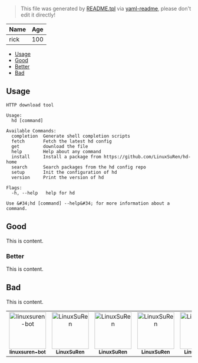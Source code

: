 > This file was generated by [README.tpl](README.tpl) via [yaml-readme](https://github.com/LinuxSuRen/yaml-readme), please don't edit it directly!

| Name | Age |
|---|---|
| rick | 100 |

- [Usage](#usage)
- [Good](#good)
 - [Better](#better)
- [Bad](#bad)


## Usage
```shell
HTTP download tool

Usage:
  hd [command]

Available Commands:
  completion  Generate shell completion scripts
  fetch       Fetch the latest hd config
  get         download the file
  help        Help about any command
  install     Install a package from https://github.com/LinuxSuRen/hd-home
  search      Search packages from the hd config repo
  setup       Init the configuration of hd
  version     Print the version of hd

Flags:
  -h, --help   help for hd

Use &#34;hd [command] --help&#34; for more information about a command.

```

## Good

This is content.

### Better

This is content.

## Bad

This is content.

<table>
	<tr>
		<td align="center">
			<a href="https://github.com/linuxsuren-bot">
				<img src="https://avatars.githubusercontent.com/u/39147110?v=4" width="100;" alt="linuxsuren-bot"/>
				<br />
				<sub><b>linuxsuren-bot</b></sub>
			</a>
		</td>
		<td align="center">
			<a href="https://github.com/LinuxSuRen">
				<img src="https://avatars.githubusercontent.com/u/1450685?v=4" width="100;" alt="LinuxSuRen"/>
				<br />
				<sub><b>LinuxSuRen</b></sub>
			</a>
		</td>
				<td align="center">
			<a href="https://github.com/LinuxSuRen">
				<img src="https://avatars.githubusercontent.com/u/1450685?v=4" width="100;" alt="LinuxSuRen"/>
				<br />
				<sub><b>LinuxSuRen</b></sub>
			</a>
		</td>
				<td align="center">
			<a href="https://github.com/LinuxSuRen">
				<img src="https://avatars.githubusercontent.com/u/1450685?v=4" width="100;" alt="LinuxSuRen"/>
				<br />
				<sub><b>LinuxSuRen</b></sub>
			</a>
		</td>
				<td align="center">
			<a href="https://github.com/LinuxSuRen">
				<img src="https://avatars.githubusercontent.com/u/1450685?v=4" width="100;" alt="LinuxSuRen"/>
				<br />
				<sub><b>LinuxSuRen</b></sub>
			</a>
		</td>
				<td align="center">
			<a href="https://github.com/LinuxSuRen">
				<img src="https://avatars.githubusercontent.com/u/1450685?v=4" width="100;" alt="LinuxSuRen"/>
				<br />
				<sub><b>LinuxSuRen</b></sub>
			</a>
		</td>
				<td align="center">
			<a href="https://github.com/LinuxSuRen">
				<img src="https://avatars.githubusercontent.com/u/1450685?v=4" width="100;" alt="LinuxSuRen"/>
				<br />
				<sub><b>LinuxSuRen</b></sub>
			</a>
		</td>
				<td align="center">
			<a href="https://github.com/LinuxSuRen">
				<img src="https://avatars.githubusercontent.com/u/1450685?v=4" width="100;" alt="LinuxSuRen"/>
				<br />
				<sub><b>LinuxSuRen</b></sub>
			</a>
		</td>
				<td align="center">
			<a href="https://github.com/LinuxSuRen">
				<img src="https://avatars.githubusercontent.com/u/1450685?v=4" width="100;" alt="LinuxSuRen"/>
				<br />
				<sub><b>LinuxSuRen</b></sub>
			</a>
		</td>
				<td align="center">
			<a href="https://github.com/LinuxSuRen">
				<img src="https://avatars.githubusercontent.com/u/1450685?v=4" width="100;" alt="LinuxSuRen"/>
				<br />
				<sub><b>LinuxSuRen</b></sub>
			</a>
		</td>
				<td align="center">
			<a href="https://github.com/LinuxSuRen">
				<img src="https://avatars.githubusercontent.com/u/1450685?v=4" width="100;" alt="LinuxSuRen"/>
				<br />
				<sub><b>LinuxSuRen</b></sub>
			</a>
		</td>
				<td align="center">
			<a href="https://github.com/LinuxSuRen">
				<img src="https://avatars.githubusercontent.com/u/1450685?v=4" width="100;" alt="LinuxSuRen"/>
				<br />
				<sub><b>LinuxSuRen</b></sub>
			</a>
		</td>
				<td align="center">
			<a href="https://github.com/LinuxSuRen">
				<img src="https://avatars.githubusercontent.com/u/1450685?v=4" width="100;" alt="LinuxSuRen"/>
				<br />
				<sub><b>LinuxSuRen</b></sub>
			</a>
		</td>
				<td align="center">
			<a href="https://github.com/LinuxSuRen">
				<img src="https://avatars.githubusercontent.com/u/1450685?v=4" width="100;" alt="LinuxSuRen"/>
				<br />
				<sub><b>LinuxSuRen</b></sub>
			</a>
		</td>
				<td align="center">
			<a href="https://github.com/LinuxSuRen">
				<img src="https://avatars.githubusercontent.com/u/1450685?v=4" width="100;" alt="LinuxSuRen"/>
				<br />
				<sub><b>LinuxSuRen</b></sub>
			</a>
		</td>
				<td align="center">
			<a href="https://github.com/LinuxSuRen">
				<img src="https://avatars.githubusercontent.com/u/1450685?v=4" width="100;" alt="LinuxSuRen"/>
				<br />
				<sub><b>LinuxSuRen</b></sub>
			</a>
		</td>
				<td align="center">
			<a href="https://github.com/LinuxSuRen">
				<img src="https://avatars.githubusercontent.com/u/1450685?v=4" width="100;" alt="LinuxSuRen"/>
				<br />
				<sub><b>LinuxSuRen</b></sub>
			</a>
		</td>
				<td align="center">
			<a href="https://github.com/LinuxSuRen">
				<img src="https://avatars.githubusercontent.com/u/1450685?v=4" width="100;" alt="LinuxSuRen"/>
				<br />
				<sub><b>LinuxSuRen</b></sub>
			</a>
		</td>
				<td align="center">
			<a href="https://github.com/LinuxSuRen">
				<img src="https://avatars.githubusercontent.com/u/1450685?v=4" width="100;" alt="LinuxSuRen"/>
				<br />
				<sub><b>LinuxSuRen</b></sub>
			</a>
		</td>
				<td align="center">
			<a href="https://github.com/LinuxSuRen">
				<img src="https://avatars.githubusercontent.com/u/1450685?v=4" width="100;" alt="LinuxSuRen"/>
				<br />
				<sub><b>LinuxSuRen</b></sub>
			</a>
		</td>		<td align="center">
			<a href="https://github.com/LinuxSuRen">
				<img src="https://avatars.githubusercontent.com/u/1450685?v=4" width="100;" alt="LinuxSuRen"/>
				<br />
				<sub><b>LinuxSuRen</b></sub>
			</a>
		</td>
	</tr>

</table>

